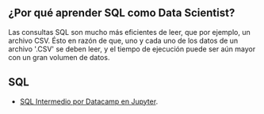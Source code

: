 ## ¿Por qué aprender SQL como Data Scientist?
Las consultas SQL son mucho más eficientes de leer, que por ejemplo, un archivo CSV. Ésto en razón de que, uno y cada uno de los datos de un archivo '.CSV' se deben leer, y el tiempo de ejecución puede ser aún mayor con un gran volumen de datos.

## SQL
* [SQL Intermedio por Datacamp en Jupyter](https://github.com/adinamarca/notebooks/blob/main/SQL/intermediate_sql/notebook.ipynb).


